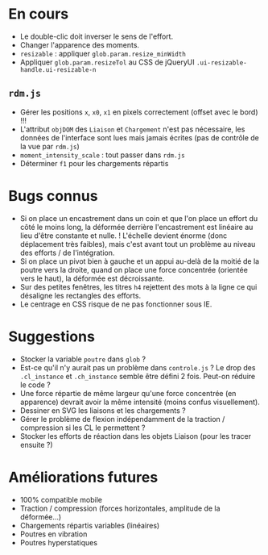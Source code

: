 ﻿# En cours

* Le double-clic doit inverser le sens de l'effort.
* Changer l'apparence des moments.
* `resizable` : appliquer `glob.param.resize_minWidth`
* Appliquer `glob.param.resizeTol` au CSS de jQueryUI `.ui-resizable-handle.ui-resizable-n`
## `rdm.js`
* Gérer les positions `x`, `x0`, `x1` en pixels correctement (offset avec le bord) !!!
* L'attribut `objDOM` des `Liaison` et `Chargement` n'est pas nécessaire, les données de l'interface sont lues mais jamais écrites (pas de contrôle de la vue par `rdm.js`)
* `moment_intensity_scale` : tout passer dans `rdm.js`
* Déterminer `f1` pour les chargements répartis

# Bugs connus

* Si on place un encastrement dans un coin et que l'on place un effort du côté le moins long, la déformée derrière l'encastrement est linéaire au lieu d'être constante et nulle. ! L'échelle devient énorme (donc déplacement très faibles), mais c'est avant tout un problème au niveau des efforts / de l'intégration.
* Si on place un pivot bien à gauche et un appui au-delà de la moitié de la poutre vers la droite, quand on place une force concentrée (orientée vers le haut), la déformée est décroissante.
* Sur des petites fenêtres, les titres `h4` rejettent des mots à la ligne ce qui désaligne les rectangles des efforts.
* Le centrage en CSS risque de ne pas fonctionner sous IE.

# Suggestions

* Stocker la variable `poutre` dans `glob` ?
* Est-ce qu'il n'y aurait pas un problème dans `controle.js` ? Le drop des `.cl_instance` et `.ch_instance` semble être défini 2 fois. Peut-on réduire le code ?
* Une force répartie de même largeur qu'une force concentrée (en apparence) devrait avoir la même intensité (moins confus visuellement).
* Dessiner en SVG les liaisons et les chargements ?
* Gérer le problème de flexion indépendamment de la traction / compression si les CL le permettent ?
* Stocker les efforts de réaction dans les objets Liaison (pour les tracer ensuite ?)

# Améliorations futures

* 100% compatible mobile
* Traction / compression (forces horizontales, amplitude de la déformée...)
* Chargements répartis variables (linéaires)
* Poutres en vibration
* Poutres hyperstatiques
